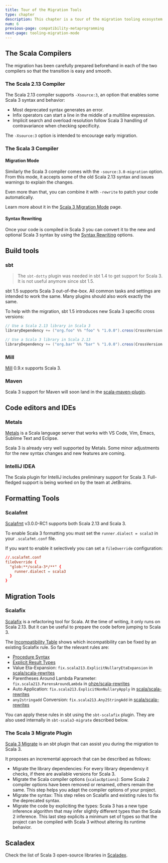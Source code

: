 ```yaml
---
title: Tour of the Migration Tools
type: chapter
description: This chapter is a tour of the migration tooling ecosystem 
num: 6
previous-page: compatibility-metaprogramming
next-page: tooling-migration-mode
---
```


## The Scala Compilers

The migration has been carefully prepared beforehand in each of the two compilers so that the transition is easy and smooth.

### The Scala 2.13 Compiler

The Scala 2.13 compiler supports `-Xsource:3`, an option that enables some Scala 3 syntax and behavior:
- Most deprecated syntax generates an error.
- Infix operators can start a line in the middle of a multiline expression.
- Implicit search and overload resolution follow Scala 3 handling of contravariance when checking specificity.

The `-Xsource:3` option is intended to encourage early migration.

### The Scala 3 Compiler

#### Migration Mode

Similarly the Scala 3 compiler comes with the `-source:3.0-migration` option.
From this mode, it accepts some of the old Scala 2.13 syntax and issues warnings to explain the changes.

Even more than that, you can combine it with `-rewrite` to patch your code automatically.

Learn more about it in the [Scala 3 Migration Mode](tooling-migration-mode.html) page.

#### Syntax Rewriting

Once your code is compiled in Scala 3 you can convert it to the new and optional Scala 3 syntax by using the [Syntax Rewriting](tooling-syntax-rewriting.html) options.

## Build tools

### sbt

> The `sbt-dotty` plugin was needed in sbt 1.4 to get support for Scala 3.
> It is not useful anymore since sbt 1.5.

sbt 1.5 supports Scala 3 out-of-the-box.
All common tasks and settings are intended to work the same.
Many plugins should also work exactly the same.

To help with the migration, sbt 1.5 introduces new Scala 3 specific cross versions:

```scala
// Use a Scala 2.13 library in Scala 3
libraryDependency += ("org.foo" %% "foo" % "1.0.0").cross(CrossVersion.for3Use2_13)

// Use a Scala 3 library in Scala 2.13 
libraryDependency += ("org.bar" %% "bar" % "1.0.0").cross(CrossVersion.for2_13Use3)
```

### Mill

[Mill](https://github.com/com-lihaoyi/mill) 0.9.x supports Scala 3.

### Maven

Scala 3 support for Maven will soon land in the [scala-maven-plugin](https://github.com/davidB/scala-maven-plugin).

## Code editors and IDEs

### Metals

[Metals](https://scalameta.org/metals/) is a Scala language server that works with VS Code, Vim, Emacs, Sublime Text and Eclipse.

Scala 3 is already very well supported by Metals.
Some minor adjustments for the new syntax changes and new features are coming. 

### IntelliJ IDEA

The Scala plugin for IntelliJ includes preliminary support for Scala 3.
Full-fledged support is being worked on by the team at JetBrains.

## Formatting Tools

### Scalafmt

[Scalafmt](https://scalameta.org/scalafmt/) v3.0.0-RC1 supports both Scala 2.13 and Scala 3.

To enable Scala 3 formatting you must set the `runner.dialect = scala3` in your `.scalafmt.conf` file.

If you want to enable it selectively you can set a `fileOverride` configuration:

```conf
//.scalafmt.conf
fileOverride {
  "glob:**/scala-3*/**" {
    runner.dialect = scala3
  }
}
```

## Migration Tools

### Scalafix

[Scalafix](https://scalacenter.github.io/scalafix/) is a refactoring tool for Scala.
At the time of writing, it only runs on Scala 2.13.
But it can be useful to prepare the code before jumping to Scala 3.

The [Incompatibility Table](incompatibility-table.html) shows which incompatibility can be fixed by an existing Scalafix rule.
So far the relevant rules are:
- [Procedure Syntax](https://scalacenter.github.io/scalafix/docs/rules/ProcedureSyntax.html)
- [Explicit Result Types](https://scalacenter.github.io/scalafix/docs/rules/ExplicitResultTypes.html)
- Value Eta-Expansion: `fix.scala213.ExplicitNullaryEtaExpansion` in [scala/scala-rewrites](https://github.com/scala/scala-rewrites/blob/main/rewrites/src/main/scala/fix/scala213/ExplicitNullaryEtaExpansion.scala)
- Parentheses Around Lambda Parameter: `fix.scala213.ParensAroundLambda` in [ohze/scala-rewrites](https://github.com/ohze/scala-rewrites/blob/dotty/rewrites/src/main/scala/fix/scala213/ParensAroundLambda.scala)
- Auto Application: `fix.scala213.ExplicitNonNullaryApply` in [scala/scala-rewrites](https://github.com/scala/scala-rewrites/blob/main/rewrites/src/main/scala/fix/scala213/ExplicitNonNullaryApply.scala)
- `any2stringadd` Conversion: `fix.scala213.Any2StringAdd` in [scala/scala-rewrites](https://github.com/scala/scala-rewrites/blob/main/rewrites/src/main/scala/fix/scala213/Any2StringAdd.scala)

You can apply these rules in sbt using the `sbt-scalafix` plugin.
They are also used internally in `sbt-scala3-migrate` described below.

### The Scala 3 Migrate Plugin

[Scala 3 Migrate](https://github.com/scalacenter/scala3-migrate) is an sbt plugin that can assist you during the migration to Scala 3.

It proposes an incremental approach that can be described as follows:
- Migrate the library dependencies:
  For every library dependency it checks, if there are available versions for Scala 3.
- Migrate the Scala compiler options (`scalacOptions`):
  Some Scala 2 compiler options have been removed or renamed, others remain the same. 
  This step helps you adapt the compiler options of your project.
- Migrate the syntax:
  This step relies on Scalafix and existing rules to fix the deprecated syntax.
- Migrate the code by expliciting the types:
  Scala 3 has a new type inference algorithm that may infer slightly different types than the Scala 2 inference.
  This last step explicits a minimum set of types so that the project can be compiled with Scala 3 without altering its runtime behavior.

## Scaladex

Check the list of Scala 3 open-source libraries in [Scaladex](https://index.scala-lang.org/).
